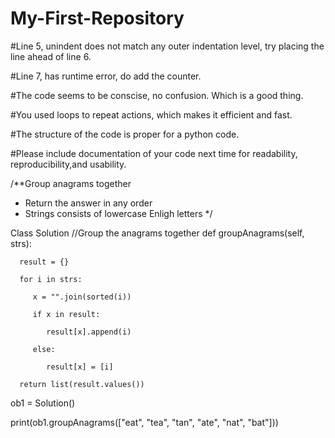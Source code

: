 # My-First-Repository

#Line 5, unindent does not match any outer indentation level, try placing the line ahead of line 6.

#Line 7, has runtime error, do add the counter.

#The code seems to be conscise, no confusion. Which is a good thing.

#You used loops to repeat actions, which makes it efficient and fast.

#The structure of the code is proper for a python code.
 
#Please include documentation of your code next time for readability, reproducibility,and usability.
 
 /**Group anagrams together
 * Return the answer in any order
 * Strings consists of lowercase Enligh letters
 */
 
 Class Solution
 //Group the anagrams together
  def groupAnagrams(self, strs):
  
      result = {}
      
      for i in strs:
      
         x = "".join(sorted(i))
         
         if x in result:
         
            result[x].append(i)
            
         else:
         
            result[x] = [i]
            
      return list(result.values())
      
ob1 = Solution()

print(ob1.groupAnagrams(["eat", "tea", "tan", "ate", "nat", "bat"]))
